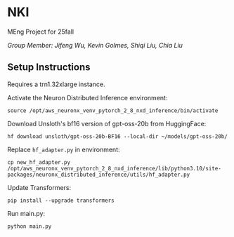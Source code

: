 # NKI
MEng Project for 25fall

*Group Member: Jifeng Wu, Kevin Golmes, Shiqi Liu, Chia Liu*

## Setup Instructions

Requires a trn1.32xlarge instance. 

Activate the Neuron Distributed Inference environment:

```Shell
source /opt/aws_neuronx_venv_pytorch_2_8_nxd_inference/bin/activate
```

Download Unsloth's bf16 version of gpt-oss-20b from HuggingFace:

```Shell
hf download unsloth/gpt-oss-20b-BF16 --local-dir ~/models/gpt-oss-20b/
```

Replace `hf_adapter.py` in environment:

```Shell
cp new_hf_adapter.py /opt/aws_neuronx_venv_pytorch_2_8_nxd_inference/lib/python3.10/site-packages/neuronx_distributed_inference/utils/hf_adapter.py
```

Update Transformers:

```Shell
pip install --upgrade transformers
```

Run main.py:

```Shell
python main.py
```